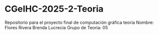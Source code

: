 # CGeIHC-2025-2-Teoria
Repositorio para el proyecto final de computación gráfica teoria
Nombre: Flores Rivera Brenda Lucrecia
Grupo de Teoria: 05
